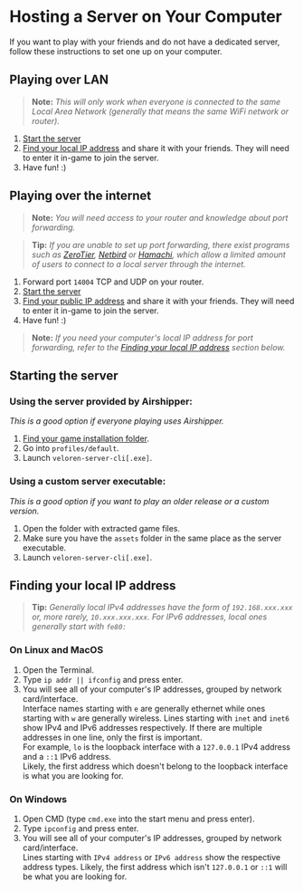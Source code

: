 # Hosting a Server on Your Computer
If you want to play with your friends and do not have a dedicated server, follow these instructions to set one up on your computer. 

## Playing over LAN
> **Note:** _This will only work when everyone is connected to the same Local Area Network (generally that means the same WiFi network or router)._

1. [Start the server](#starting-the-server)
2. [Find your local IP address](#finding-your-local-ip-address) and share it with your friends. They will need to enter it in-game to join the server.
3. Have fun! :)

## Playing over the internet
> **Note:** _You will need access to your router and knowledge about port forwarding._

> **Tip:** _If you are unable to set up port forwarding, there exist programs such as [ZeroTier](https://www.zerotier.com/), [Netbird](https://netbird.io/) or [Hamachi](https://vpn.net/), which allow a limited amount of users to connect to a local server through the internet._

1. Forward port `14004` TCP and UDP on your router.
2. [Start the server](#starting-the-server)
3. [Find your public IP address](https://www.showmyipaddress.eu/) and share it with your friends. They will need to enter it in-game to join the server.
5. Have fun! :)

> **Note:** _If you need your computer's local IP address for port forwarding, refer to the [Finding your local IP address](#finding-your-local-ip-address) section below._

## Starting the server
### Using the server provided by Airshipper:  
   *This is a good option if everyone playing uses Airshipper.*
   1. [Find your game installation folder](airshipper.md#files).
   2. Go into `profiles/default`.
   3. Launch `veloren-server-cli[.exe]`.
### Using a custom server executable:  
   *This is a good option if you want to play an older release or a custom version.*
   1. Open the folder with extracted game files.
   2. Make sure you have the `assets` folder in the same place as the server executable.
   3. Launch `veloren-server-cli[.exe]`.

## Finding your local IP address
> **Tip:** _Generally local IPv4 addresses have the form of `192.168.xxx.xxx` or, more rarely, `10.xxx.xxx.xxx`. For IPv6 addresses, local ones generally start with `fe80:`_

### On Linux and MacOS
1. Open the Terminal.
2. Type `ip addr || ifconfig` and press enter.
3. You will see all of your computer's IP addresses, grouped by network card/interface.  
Interface names starting with `e` are generally ethernet while ones starting with `w` are generally wireless.
Lines starting with `inet` and `inet6` show IPv4 and IPv6 addresses respectively. If there are multiple addresses in one line, only the first is important.  
For example, `lo` is the loopback interface with a `127.0.0.1` IPv4 address and a `::1` IPv6 address.  
Likely, the first address which doesn't belong to the loopback interface is what you are looking for.

### On Windows
1. Open CMD (type `cmd.exe` into the start menu and press enter).
2. Type `ipconfig` and press enter.
3. You will see all of your computer's IP addresses, grouped by network card/interface.  
Lines starting with `IPv4 address` or `IPv6 address` show the respective address types.
Likely, the first address which isn't `127.0.0.1` or `::1` will be what you are looking for.